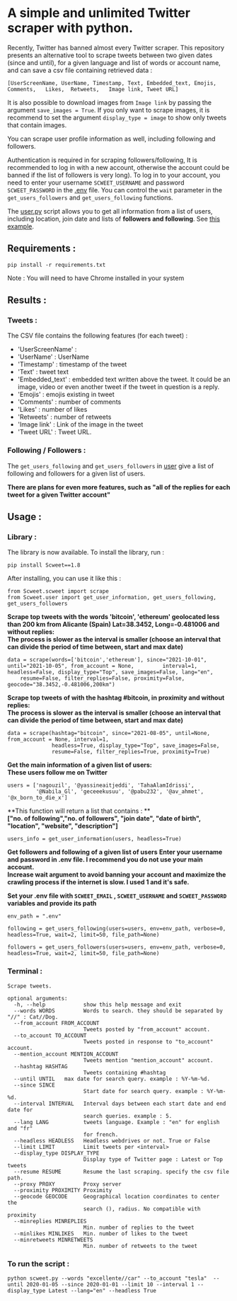 

# A simple and unlimited Twitter scraper with python.

Recently, Twitter has banned almost every Twitter scraper. This repository presents an alternative tool to scrape tweets between two given dates (since and until), for a given language and list of words or account name, and can save a csv file containing retrieved data :  

`[UserScreenName, UserName,	Timestamp, Text, Embedded_text, Emojis,	Comments,	Likes,	Retweets,	Image link,	Tweet URL]`

It is also possible to download images from `Image link` by passing the argument `save_images = True`. If you only want to scrape images, it is recommend to set the argument `display_type = image` to show only tweets that contain images. 

You can scrape user profile information as well, including following and followers.  

Authentication is required in for scraping followers/following,  It is recommended to log in with a new account, otherwise the account could be banned if the list of followers is very long). To log in to your account, you need to enter your username `SCWEET_USERNAME` and password `SCWEET_PASSWORD` in the [.env](https://github.com/Altimis/Scweet/blob/master/.env) file. You can control the `wait` parameter in the `get_users_followers` and `get_users_following` functions. 

The [user.py](https://github.com/Altimis/Scweet/blob/master/Scweet/user.py) script allows you to get all information from a list of users, including location, join date and lists of **followers and following**. See [this example](https://github.com/Altimis/Scweet/blob/master/Scweet/Example.py).

## Requirements : 

`pip install -r requirements.txt`

Note : You will need to have Chrome installed in your system

## Results :

### Tweets :

The CSV file contains the following features (for each tweet) :

- 'UserScreenName' : 
- 'UserName' : UserName 
- 'Timestamp' : timestamp of the tweet
- 'Text' : tweet text
- 'Embedded_text' : embedded text written above the tweet. It could be an image, video or even another tweet if the tweet in question is a reply. 
- 'Emojis' : emojis existing in tweet
- 'Comments' : number of comments
- 'Likes' : number of likes
- 'Retweets' : number of retweets
- 'Image link' : Link of the image in the tweet
- 'Tweet URL' : Tweet URL.

### Following / Followers :

The `get_users_following` and `get_users_followers` in [user](https://github.com/Altimis/Scweet/blob/master/Scweet/user.py) give a list of following and followers for a given list of users.

**There are plans for even more features, such as "all of the replies for each tweet for a given Twitter account"**

## Usage :

### Library :

The library is now available. To install the library, run :

`pip install Scweet==1.8`

After installing, you can use it like this :

```
from Scweet.scweet import scrape
from Scweet.user import get_user_information, get_users_following, get_users_followers
```

**Scrape top tweets with the words 'bitcoin', 'ethereum'  geolocated less than 200 km from Alicante (Spain) Lat=38.3452, Long=-0.481006 and without replies:**  
**The process is slower as the interval is smaller (choose an interval that can divide the period of time between, start and max date)**

```
data = scrape(words=['bitcoin','ethereum'], since="2021-10-01", until="2021-10-05", from_account = None,         interval=1, headless=False, display_type="Top", save_images=False, lang="en",
	resume=False, filter_replies=False, proximity=False, geocode="38.3452,-0.481006,200km")
```

**Scrape top tweets of with the hashtag #bitcoin, in proximity and without replies:**  
**The process is slower as the interval is smaller (choose an interval that can divide the period of time between, start and max date)**

```
data = scrape(hashtag="bitcoin", since="2021-08-05", until=None, from_account = None, interval=1, 
              headless=True, display_type="Top", save_images=False, 
              resume=False, filter_replies=True, proximity=True)
```

**Get the main information of a given list of users:**  
**These users follow me on Twitter**

```
users = ['nagouzil', '@yassineaitjeddi', 'TahaAlamIdrissi', 
         '@Nabila_Gl', 'geceeekusuu', '@pabu232', '@av_ahmet', '@x_born_to_die_x']
```

**This function will return a list that contains : **  
**["no. of following","no. of followers", "join date", "date of birth", "location", "website", "description"]**

```
users_info = get_user_information(users, headless=True)
```

**Get followers and following of a given list of users**
**Enter your username and password in .env file. I recommend you do not use your main account.**  
**Increase wait argument to avoid banning your account and maximize the crawling process if the internet is slow. I used 1 and it's safe.**  

**Set your .env file with `SCWEET_EMAIL` , `SCWEET_USERNAME`  and `SCWEET_PASSWORD` variables and provide its path**  

```
env_path = ".env"

following = get_users_following(users=users, env=env_path, verbose=0, headless=True, wait=2, limit=50, file_path=None)

followers = get_users_followers(users=users, env=env_path, verbose=0, headless=True, wait=2, limit=50, file_path=None)
```

### Terminal :

```
Scrape tweets.

optional arguments:
  -h, --help            show this help message and exit
  --words WORDS         Words to search. they should be separated by "//" : Cat//Dog.
  --from_account FROM_ACCOUNT
                        Tweets posted by "from_account" account.
  --to_account TO_ACCOUNT
                        Tweets posted in response to "to_account" account.
  --mention_account MENTION_ACCOUNT
                        Tweets mention "mention_account" account.         
  --hashtag HASHTAG
                        Tweets containing #hashtag
  --until UNTIL   max date for search query. example : %Y-%m-%d.
  --since SINCE
                        Start date for search query. example : %Y-%m-%d.
  --interval INTERVAL   Interval days between each start date and end date for
                        search queries. example : 5.
  --lang LANG           tweets language. Example : "en" for english and "fr"
                        for french.
  --headless HEADLESS   Headless webdrives or not. True or False
  --limit LIMIT         Limit tweets per <interval>
  --display_type DISPLAY_TYPE
                        Display type of Twitter page : Latest or Top tweets
  --resume RESUME       Resume the last scraping. specify the csv file path.
  --proxy PROXY         Proxy server
  --proximity PROXIMITY Proximity
  --geocode GEOCODE     Geographical location coordinates to center the
                        search (), radius. No compatible with proximity
  --minreplies MINREPLIES
                        Min. number of replies to the tweet
  --minlikes MINLIKES   Min. number of likes to the tweet
  --minretweets MINRETWEETS
                        Min. number of retweets to the tweet
```

### To run the script :
`python scweet.py --words "excellente//car" --to_account "tesla"  --until 2020-01-05 --since 2020-01-01 --limit 10 --interval 1 --display_type Latest --lang="en" --headless True`
